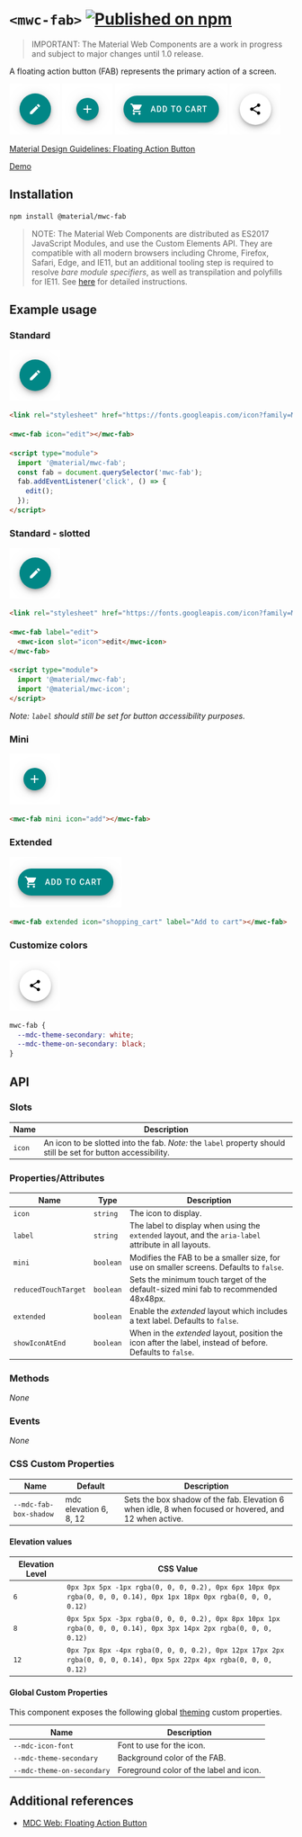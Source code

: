 # `<mwc-fab>` [![Published on npm](https://img.shields.io/npm/v/@material/mwc-fab.svg)](https://www.npmjs.com/package/@material/mwc-fab)
> IMPORTANT: The Material Web Components are a work in progress and subject to
> major changes until 1.0 release.

A floating action button (FAB) represents the primary action of a screen.

![](images/standard.png)
![](images/mini.png)
![](images/extended.png)
![](images/custom_color.png)

[Material Design Guidelines: Floating Action Button](https://material.io/design/components/buttons-floating-action-button.html)

[Demo](https://material-components.github.io/material-components-web-components/demos/fab/)

## Installation

```sh
npm install @material/mwc-fab
```

> NOTE: The Material Web Components are distributed as ES2017 JavaScript
> Modules, and use the Custom Elements API. They are compatible with all modern
> browsers including Chrome, Firefox, Safari, Edge, and IE11, but an additional
> tooling step is required to resolve *bare module specifiers*, as well as
> transpilation and polyfills for IE11. See
> [here](https://github.com/material-components/material-components-web-components#quick-start)
> for detailed instructions.

## Example usage

### Standard

![](images/standard.png)

```html
<link rel="stylesheet" href="https://fonts.googleapis.com/icon?family=Material+Icons&display=block">

<mwc-fab icon="edit"></mwc-fab>

<script type="module">
  import '@material/mwc-fab';
  const fab = document.querySelector('mwc-fab');
  fab.addEventListener('click', () => {
    edit();
  });
</script>
```

### Standard - slotted

![](images/standard.png)

```html
<link rel="stylesheet" href="https://fonts.googleapis.com/icon?family=Material+Icons&display=block">

<mwc-fab label="edit">
  <mwc-icon slot="icon">edit</mwc-icon>
</mwc-fab>

<script type="module">
  import '@material/mwc-fab';
  import '@material/mwc-icon';
</script>
```

_Note: `label` should still be set for button accessibility purposes._

### Mini

![](images/mini.png)

```html
<mwc-fab mini icon="add"></mwc-fab>
```

### Extended

![](images/extended.png)

```html
<mwc-fab extended icon="shopping_cart" label="Add to cart"></mwc-fab>
```
### Customize colors

![](images/custom_color.png)

```css
mwc-fab {
  --mdc-theme-secondary: white;
  --mdc-theme-on-secondary: black;
}
```

## API

### Slots

| Name     | Description
| -------- | ---
| `icon`   | An icon to be slotted into the fab. _Note:_ the `label` property should still be set for button accessibility.

### Properties/Attributes

| Name            | Type      | Description
| --------------- | --------- |------------
| `icon`          | `string`  | The icon to display.
| `label`         | `string`  | The label to display when using the `extended` layout, and the `aria-label` attribute in all layouts.
| `mini`          | `boolean` | Modifies the FAB to be a smaller size, for use on smaller screens. Defaults to `false`.
| `reducedTouchTarget` | `boolean` | Sets the minimum touch target of the default-sized mini fab to recommended 48x48px.
| `extended`      | `boolean` | Enable the *extended* layout which includes a text label. Defaults to `false`.
| `showIconAtEnd` | `boolean` | When in the *extended* layout, position the icon after the label, instead of before. Defaults to `false`.

### Methods
*None*

### Events
*None*

### CSS Custom Properties

Name                       | Default                            | Description
-------------------------- | -----------------------------------| -----------
`--mdc-fab-box-shadow`     | mdc elevation 6, 8, 12             | Sets the box shadow of the fab. Elevation 6 when idle, 8 when focused or hovered, and 12 when active.

#### Elevation values

| Elevation Level | CSS Value
| ---- | ---
| `6`  | `0px 3px 5px -1px rgba(0, 0, 0, 0.2), 0px 6px 10px 0px rgba(0, 0, 0, 0.14), 0px 1px 18px 0px rgba(0, 0, 0, 0.12)`
| `8`  | `0px 5px 5px -3px rgba(0, 0, 0, 0.2), 0px 8px 10px 1px rgba(0, 0, 0, 0.14), 0px 3px 14px 2px rgba(0, 0, 0, 0.12)`
| `12` | `0px 7px 8px -4px rgba(0, 0, 0, 0.2), 0px 12px 17px 2px rgba(0, 0, 0, 0.14), 0px 5px 22px 4px rgba(0, 0, 0, 0.12)`

#### Global Custom Properties

This component exposes the following global [theming](https://github.com/material-components/material-components-web-components/blob/master/docs/theming.md)
custom properties.

| Name                                 | Description
| ------------------------------------ | -----------
| `--mdc-icon-font`                    | Font to use for the icon.
| `--mdc-theme-secondary`              | Background color of the FAB.
| `--mdc-theme-on-secondary`           | Foreground color of the label and icon.

## Additional references

- [MDC Web: Floating Action Button](https://material.io/develop/web/components/buttons/floating-action-buttons/)
